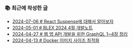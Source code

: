 ### 📚 최근에 작성한 글

<!-- BLEX:START -->
- [2024-07-06 # React Suspense에 대해서 알아보자](https://blex.me/@baealex/what-is-react-suspense)
- [2024-05-01 # BLEX 2024 4월 개발노트](https://blex.me/@baealex/blex-dev-note-2024-4)
- [2024-04-27 # 웹 앱 API 개발을 위한 GraphQL 1~4장 정리](https://blex.me/@baealex/graphql-for-web-api-development)
- [2024-04-13 # Docker 이미지 사이즈 최적화](https://blex.me/@baealex/docker-image-size-optimize)<!-- BLEX:END -->

<!-- YOUTUBE:START --><!-- YOUTUBE:END -->
